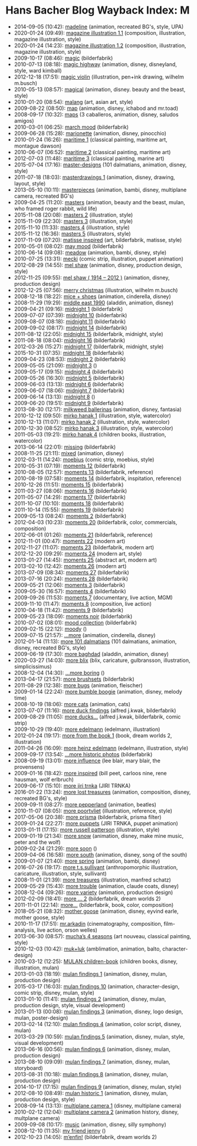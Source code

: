# Hans Bacher Blog Wayback Index: M

* 2014-09-05 (10:42): [madeline](https://web.archive.org/web/https://one1more2time3.wordpress.com/2014/09/05/madeline/) (animation, recreated BG's, style, UPA)
* 2020-01-24 (09:49): [magazine illustration 1.1](https://web.archive.org/web/https://one1more2time3.wordpress.com/2020/01/24/magazine-illustration-1-1/) (composition, illustration, magazine illustration, style)
* 2020-01-24 (14:23): [magazine illustration 1.2](https://web.archive.org/web/https://one1more2time3.wordpress.com/2020/01/24/magazine-illustration-1-2/) (composition, illustration, magazine illustration, style)
* 2009-10-17 (08:46): [magic](https://web.archive.org/web/https://one1more2time3.wordpress.com/2009/10/17/magic/) (bilderfabrik)
* 2010-07-13 (08:18): [magic highway](https://web.archive.org/web/https://one1more2time3.wordpress.com/2010/07/13/magic-highway/) (animation, disney, disneyland, style, ward kimball)
* 2012-12-18 (17:51): [magic violin](https://web.archive.org/web/https://one1more2time3.wordpress.com/2012/12/18/magic-violin/) (illustration, pen+ink drawing, wilhelm m.busch)
* 2010-05-13 (08:57): [magical](https://web.archive.org/web/https://one1more2time3.wordpress.com/2010/05/13/magical/) (animation, disney. beauty and the beast, style)
* 2010-01-20 (08:54): [malang](https://web.archive.org/web/https://one1more2time3.wordpress.com/2010/01/20/malang/) (art, asian art, style)
* 2009-08-22 (08:50): [map](https://web.archive.org/web/https://one1more2time3.wordpress.com/2009/08/22/map/) (animation, disney, ichabod and mr.toad)
* 2008-09-17 (10:32): [maps](https://web.archive.org/web/https://one1more2time3.wordpress.com/2008/09/17/maps/) (3 caballeros, animation, disney, saludos amigos)
* 2010-03-01 (06:25): [march mood](https://web.archive.org/web/https://one1more2time3.wordpress.com/2010/03/01/march-mood-2/) (bilderfabrik)
* 2009-06-28 (15:28): [marionette](https://web.archive.org/web/https://one1more2time3.wordpress.com/2009/06/28/marionette/) (animation, disney, pinocchio)
* 2010-01-24 (16:26): [maritime 1](https://web.archive.org/web/https://one1more2time3.wordpress.com/2010/01/24/maritime/) (classical painting, maritime art, montague dawson)
* 2010-06-07 (06:52): [maritime 2](https://web.archive.org/web/https://one1more2time3.wordpress.com/2010/06/07/maritime-2/) (classical painting, maritime art)
* 2012-07-03 (11:48): [maritime 3](https://web.archive.org/web/https://one1more2time3.wordpress.com/2012/07/03/maritime-3/) (classical painting, marine art)
* 2015-07-04 (17:16): [master-designs](https://web.archive.org/web/https://one1more2time3.wordpress.com/2015/07/04/master-designs/) (101 dalmatians, animation, disney, style)
* 2011-07-18 (18:03): [masterdrawings 1](https://web.archive.org/web/https://one1more2time3.wordpress.com/2011/07/18/masterdrawings-1/) (animation, disney, drawing, layout, style)
* 2013-05-10 (10:11): [masterpieces](https://web.archive.org/web/https://one1more2time3.wordpress.com/2013/05/10/masterpieces/) (animation, bambi, disney, multiplane camera, recreated BG's)
* 2009-04-25 (11:20): [masters](https://web.archive.org/web/https://one1more2time3.wordpress.com/2009/04/25/masters/) (animation, beauty and the beast, mulan, who framed roger rabbit, wild life)
* 2015-11-08 (20:08): [masters 2](https://web.archive.org/web/https://one1more2time3.wordpress.com/2015/11/08/masters-2/) (illustration, style)
* 2015-11-09 (22:30): [masters 3](https://web.archive.org/web/https://one1more2time3.wordpress.com/2015/11/09/masters-3/) (illustration, style)
* 2015-11-10 (11:33): [masters 4](https://web.archive.org/web/https://one1more2time3.wordpress.com/2015/11/10/masters-4/) (illustration, style)
* 2015-11-12 (16:36): [masters 5](https://web.archive.org/web/https://one1more2time3.wordpress.com/2015/11/12/masters-5/) (illustrators, style)
* 2017-11-09 (07:20): [matisse inspired](https://web.archive.org/web/https://one1more2time3.wordpress.com/2017/11/09/matisse-inspired/) (art, bilderfabrik, matisse, style)
* 2010-05-01 (08:02): [may mood](https://web.archive.org/web/https://one1more2time3.wordpress.com/2010/05/01/may-mood-2/) (bilderfabrik)
* 2010-06-14 (09:08): [meadow](https://web.archive.org/web/https://one1more2time3.wordpress.com/2010/06/14/meadow/) (animation, bambi, disney, style)
* 2010-07-25 (13:31): [mecki](https://web.archive.org/web/https://one1more2time3.wordpress.com/2010/07/25/mecki/) (comic strip, illustration, puppet animation)
* 2012-08-29 (14:55): [mel shaw](https://web.archive.org/web/https://one1more2time3.wordpress.com/2012/08/29/mel-shaw/) (animation, disney, production design, style)
* 2012-11-25 (09:55): [mel shaw ( 1914 – 2012 )](https://web.archive.org/web/https://one1more2time3.wordpress.com/2012/11/25/mel-shaw-1914-2012/) (animation, disney, production design)
* 2012-12-25 (07:56): [merry christmas](https://web.archive.org/web/https://one1more2time3.wordpress.com/2012/12/25/merry-christmas/) (illustration, wilhelm m.busch)
* 2008-12-18 (18:22): [mice + shoes](https://web.archive.org/web/https://one1more2time3.wordpress.com/2008/12/18/mice-shoes/) (animation, cinderella, disney)
* 2008-11-29 (19:29): [middle east 1990](https://web.archive.org/web/https://one1more2time3.wordpress.com/2008/11/29/middle-east-1990/) (aladdin, animation, disney)
* 2009-04-21 (09:16): [midnight 1](https://web.archive.org/web/https://one1more2time3.wordpress.com/2009/04/21/midnight-1/) (bilderfabrik)
* 2009-07-07 (07:39): [midnight 10](https://web.archive.org/web/https://one1more2time3.wordpress.com/2009/07/07/midnight-10/) (bilderfabrik)
* 2009-08-07 (08:18): [midnight 11](https://web.archive.org/web/https://one1more2time3.wordpress.com/2009/08/07/midnight-11/) (bilderfabrik)
* 2009-09-02 (08:17): [midnight 14](https://web.archive.org/web/https://one1more2time3.wordpress.com/2009/09/02/midnight-14/) (bilderfabrik)
* 2011-08-12 (22:05): [midnight 15](https://web.archive.org/web/https://one1more2time3.wordpress.com/2011/08/12/midnight-15/) (bilderfabrik, midnight, style)
* 2011-08-18 (08:04): [midnight 16](https://web.archive.org/web/https://one1more2time3.wordpress.com/2011/08/18/midnight-16/) (bilderfabrik)
* 2012-03-26 (15:27): [midnight 17](https://web.archive.org/web/https://one1more2time3.wordpress.com/2012/03/26/midnight-17-2/) (bilderfabrik, midnight, style)
* 2015-10-31 (07:35): [midnight 18](https://web.archive.org/web/https://one1more2time3.wordpress.com/2015/10/31/midnight-18/) (bilderfabrik)
* 2009-04-23 (08:53): [midnight 2](https://web.archive.org/web/https://one1more2time3.wordpress.com/2009/04/23/midnight-2/) (bilderfabrik)
* 2009-05-05 (21:09): [midnight 3](https://web.archive.org/web/https://one1more2time3.wordpress.com/2009/05/05/midnight-3/) ()
* 2009-05-17 (09:15): [midnight 4](https://web.archive.org/web/https://one1more2time3.wordpress.com/2009/05/17/midnight-4/) (bilderfabrik)
* 2009-05-26 (16:30): [midnight 5](https://web.archive.org/web/https://one1more2time3.wordpress.com/2009/05/26/midnight-5/) (bilderfabrik)
* 2009-06-03 (13:13): [midnight 6](https://web.archive.org/web/https://one1more2time3.wordpress.com/2009/06/03/midnight-6/) (bilderfabrik)
* 2009-06-07 (18:06): [midnight 7](https://web.archive.org/web/https://one1more2time3.wordpress.com/2009/06/07/midnight-7/) (bilderfabrik)
* 2009-06-14 (13:13): [midnight 8](https://web.archive.org/web/https://one1more2time3.wordpress.com/2009/06/14/midnight-8/) ()
* 2009-06-20 (19:51): [midnight 9](https://web.archive.org/web/https://one1more2time3.wordpress.com/2009/06/20/midnight-9/) (bilderfabrik)
* 2013-08-30 (12:17): [milkweed ballerinas](https://web.archive.org/web/https://one1more2time3.wordpress.com/2013/08/30/milkweed-ballerinas-2/) (animation, disney, fantasia)
* 2010-12-12 (09:50): [mirko hanak 1](https://web.archive.org/web/https://one1more2time3.wordpress.com/2010/12/12/mirko-hanak-1/) (illustration, style, watercolor)
* 2010-12-13 (11:07): [mirko hanak 2](https://web.archive.org/web/https://one1more2time3.wordpress.com/2010/12/13/mirko-hanak-2/) (illustration, style, watercolor)
* 2010-12-30 (08:52): [mirko hanak 3](https://web.archive.org/web/https://one1more2time3.wordpress.com/2010/12/30/mirko-hanak-3/) (illustration, style, watercolor)
* 2011-05-03 (19:21): [mirko hanak 4](https://web.archive.org/web/https://one1more2time3.wordpress.com/2011/05/03/mirko-hanak-4/) (children books, illustration, watercolor)
* 2013-06-14 (22:01): [missing](https://web.archive.org/web/https://one1more2time3.wordpress.com/2013/06/14/missing/) (bilderfabrik)
* 2008-11-25 (21:11): [mixed](https://web.archive.org/web/https://one1more2time3.wordpress.com/2008/11/25/mixed/) (animation, disney)
* 2012-03-11 (14:24): [moebius](https://web.archive.org/web/https://one1more2time3.wordpress.com/2012/03/11/moebius/) (comic strip, moebius, style)
* 2010-05-31 (07:19): [moments 12](https://web.archive.org/web/https://one1more2time3.wordpress.com/2010/05/31/moments-12/) (bilderfabrik)
* 2010-08-05 (12:57): [moments 13](https://web.archive.org/web/https://one1more2time3.wordpress.com/2010/08/05/moments-13/) (bilderfabrik, reference)
* 2010-08-19 (07:58): [moments 14](https://web.archive.org/web/https://one1more2time3.wordpress.com/2010/08/19/moments-14/) (bilderfabrik, inspitation, reference)
* 2010-12-26 (11:51): [moments 15](https://web.archive.org/web/https://one1more2time3.wordpress.com/2010/12/26/moments-15/) (bilderfabrik)
* 2011-03-27 (08:06): [moments 16](https://web.archive.org/web/https://one1more2time3.wordpress.com/2011/03/27/moments-16/) (bilderfabrik)
* 2011-05-07 (14:29): [moments 17](https://web.archive.org/web/https://one1more2time3.wordpress.com/2011/05/07/moments-17/) (bilderfabrik)
* 2011-10-07 (10:10): [moments 18](https://web.archive.org/web/https://one1more2time3.wordpress.com/2011/10/07/moments-18/) (bilderfabrik)
* 2011-10-14 (15:55): [moments 19](https://web.archive.org/web/https://one1more2time3.wordpress.com/2011/10/14/moments-19/) (bilderfabrik)
* 2009-05-13 (08:24): [moments 2](https://web.archive.org/web/https://one1more2time3.wordpress.com/2009/05/13/moments-2/) (bilderfabrik)
* 2012-04-03 (10:23): [moments 20](https://web.archive.org/web/https://one1more2time3.wordpress.com/2012/04/03/moments-20/) (bilderfabrik, color, commercials, composition)
* 2012-06-01 (01:26): [moments 21](https://web.archive.org/web/https://one1more2time3.wordpress.com/2012/06/01/moments-21/) (bilderfabrik, reference)
* 2012-11-01 (00:47): [moments 22](https://web.archive.org/web/https://one1more2time3.wordpress.com/2012/11/01/moments-22/) (modern art)
* 2012-11-27 (11:07): [moments 23](https://web.archive.org/web/https://one1more2time3.wordpress.com/2012/11/27/moments-23/) (bilderfabrik, modern art)
* 2012-12-20 (09:29): [moments 24](https://web.archive.org/web/https://one1more2time3.wordpress.com/2012/12/20/moments-24/) (modern art, style)
* 2013-01-27 (14:45): [moments 25](https://web.archive.org/web/https://one1more2time3.wordpress.com/2013/01/27/moments-25/) (abstract art, modern art)
* 2013-02-10 (12:42): [moments 26](https://web.archive.org/web/https://one1more2time3.wordpress.com/2013/02/10/moments-26/) (modern art)
* 2013-07-09 (08:34): [moments 27](https://web.archive.org/web/https://one1more2time3.wordpress.com/2013/07/09/moments-27/) (bilderfabrik)
* 2013-07-16 (20:24): [moments 28](https://web.archive.org/web/https://one1more2time3.wordpress.com/2013/07/16/moments-28/) (bilderfabrik)
* 2009-05-21 (12:06): [moments 3](https://web.archive.org/web/https://one1more2time3.wordpress.com/2009/05/21/moments-3/) (bilderfabrik)
* 2009-05-30 (16:57): [moments 4](https://web.archive.org/web/https://one1more2time3.wordpress.com/2009/05/30/moments-4/) (bilderfabrik)
* 2009-09-26 (11:53): [moments 7](https://web.archive.org/web/https://one1more2time3.wordpress.com/2009/09/26/the-lion/) (documentary, live action, MGM)
* 2009-11-10 (11:47): [moments 8](https://web.archive.org/web/https://one1more2time3.wordpress.com/2009/11/10/moments-8/) (composition, live action)
* 2010-04-18 (11:42): [moments 9](https://web.archive.org/web/https://one1more2time3.wordpress.com/2010/04/18/moments-9/) (bilderfabrik)
* 2009-05-23 (18:09): [moments noir](https://web.archive.org/web/https://one1more2time3.wordpress.com/2009/05/23/moments-noir/) (bilderfabrik)
* 2010-07-02 (08:01): [mood collection](https://web.archive.org/web/https://one1more2time3.wordpress.com/2010/07/02/mood-collection/) (bilderfabrik)
* 2009-02-15 (22:12): [moody](https://web.archive.org/web/https://one1more2time3.wordpress.com/2009/02/15/moody/) ()
* 2009-07-15 (21:57): […more](https://web.archive.org/web/https://one1more2time3.wordpress.com/2009/07/15/more/) (animation, cinderella, disney)
* 2012-01-14 (11:13): [more 101 dalmatians](https://web.archive.org/web/https://one1more2time3.wordpress.com/2012/01/14/more-101-dalmatians/) (101 dalmatians, animation, disney, recreated BG's, style)
* 2009-06-19 (17:30): [more baghdad](https://web.archive.org/web/https://one1more2time3.wordpress.com/2009/06/19/more-baghdad/) (aladdin, animation, disney)
* 2020-03-27 (14:03): [more blix](https://web.archive.org/web/https://one1more2time3.wordpress.com/2020/03/27/blix-2/) (blix, caricature, gulbransson, illustration, simplicissimus)
* 2008-12-04 (14:30): […more boring](https://web.archive.org/web/https://one1more2time3.wordpress.com/2008/12/04/more-boring/) ()
* 2013-04-17 (21:57): [more brushsets](https://web.archive.org/web/https://one1more2time3.wordpress.com/2013/04/17/more-brushsets/) (bilderfabrik)
* 2011-08-29 (12:38): [more bugs](https://web.archive.org/web/https://one1more2time3.wordpress.com/2011/08/29/more-bugs/) (animation, fleischer)
* 2009-01-14 (22:24): [more bumble boogie](https://web.archive.org/web/https://one1more2time3.wordpress.com/2009/01/14/more-bumble-boogie/) (animation, disney, melody time)
* 2008-10-19 (18:06): [more cats](https://web.archive.org/web/https://one1more2time3.wordpress.com/2008/10/19/more-cats/) (animation, cats)
* 2013-07-07 (11:16): [more duck findings](https://web.archive.org/web/https://one1more2time3.wordpress.com/2013/07/07/more-duck-findings/) (alfred j.kwak, bilderfabrik)
* 2009-08-29 (11:05): [more ducks…](https://web.archive.org/web/https://one1more2time3.wordpress.com/2009/08/29/more-ducks/) (alfred j.kwak, bilderfabrik, comic strip)
* 2009-10-29 (19:40): [more edelmann](https://web.archive.org/web/https://one1more2time3.wordpress.com/2009/10/29/more-edelmann/) (edelmann, illustration)
* 2012-01-24 (19:17): [more from the book 1](https://web.archive.org/web/https://one1more2time3.wordpress.com/2012/01/24/more-from-the-book-1/) (book, dream worlds 2, illustration)
* 2011-04-26 (16:09): [more heinz edelmann](https://web.archive.org/web/https://one1more2time3.wordpress.com/2011/04/26/more-heinz-edelmann/) (edelmann, illustration, style)
* 2009-09-17 (13:54): […more historic photos](https://web.archive.org/web/https://one1more2time3.wordpress.com/2009/09/17/more-historic-photos/) (bilderfabrik)
* 2008-09-19 (13:01): [more influence](https://web.archive.org/web/https://one1more2time3.wordpress.com/2008/09/19/more-influence/) (lee blair, mary blair, the provensens)
* 2009-01-16 (18:42): [more inspired](https://web.archive.org/web/https://one1more2time3.wordpress.com/2009/01/16/more-inspired/) (bill peet, carloos nine, rene hausman, wolf erlbruch)
* 2009-06-17 (15:10): [more jiri trnka](https://web.archive.org/web/https://one1more2time3.wordpress.com/2009/06/17/more-jiri-trnka/) (JIRI TRNKA)
* 2016-01-22 (13:24): [more lost treasures](https://web.archive.org/web/https://one1more2time3.wordpress.com/2016/01/22/more-lost-treasures-2/) (animation, composition, disney, recreated BG's, style)
* 2009-09-11 (08:27): [more pepperland](https://web.archive.org/web/https://one1more2time3.wordpress.com/2009/09/11/pepperland-2/) (animation, beatles)
* 2010-11-07 (08:05): [more poortvliet](https://web.archive.org/web/https://one1more2time3.wordpress.com/2010/11/07/more-poortvliet/) (illustration, reference, style)
* 2017-05-06 (20:38): [more prisma](https://web.archive.org/web/https://one1more2time3.wordpress.com/2017/05/06/more-prisma/) (bilderfabrik, prisma filter)
* 2009-01-24 (22:27): [more puppets](https://web.archive.org/web/https://one1more2time3.wordpress.com/2009/01/24/more-puppets/) (JIRI TRNKA, puppet animation)
* 2013-01-11 (17:15): [more russell patterson](https://web.archive.org/web/https://one1more2time3.wordpress.com/2013/01/11/more-russell-patterson/) (illustration, style)
* 2009-01-19 (21:34): [more snow](https://web.archive.org/web/https://one1more2time3.wordpress.com/2009/01/19/more-snow/) (animation, disney, make mine music, peter and the wolf)
* 2009-02-24 (21:29): [more soon](https://web.archive.org/web/https://one1more2time3.wordpress.com/2009/02/24/more-soon/) ()
* 2009-04-06 (16:58): [more south](https://web.archive.org/web/https://one1more2time3.wordpress.com/2009/04/06/more-south/) (animation, disney, song of the south)
* 2009-01-07 (21:40): [more spring](https://web.archive.org/web/https://one1more2time3.wordpress.com/2009/01/07/more-spring/) (animation, bambi, disney)
* 2016-07-26 (19:17): [more t.s.sullivant](https://web.archive.org/web/https://one1more2time3.wordpress.com/2016/07/26/more-t-s-sullivant/) (anthropomorphic illustration, caricature, illustration, style, sullivant)
* 2008-11-01 (21:39): [more treasures](https://web.archive.org/web/https://one1more2time3.wordpress.com/2008/11/01/more-treasures/) (illustration, manfred schatz)
* 2009-05-29 (15:43): [more trouble](https://web.archive.org/web/https://one1more2time3.wordpress.com/2009/05/29/more-trouble/) (animation, claude coats, disney)
* 2008-12-04 (09:26): [more variety](https://web.archive.org/web/https://one1more2time3.wordpress.com/2008/12/04/more-variety/) (animation, production design)
* 2012-02-09 (18:41): [more … 2](https://web.archive.org/web/https://one1more2time3.wordpress.com/2012/02/09/more-2-2/) (bilderfabrik, dream worlds 2)
* 2011-11-01 (22:14): [more…](https://web.archive.org/web/https://one1more2time3.wordpress.com/2011/11/01/more-2/) (bilderfabrik, book, color, composition)
* 2018-05-21 (08:32): [mother goose](https://web.archive.org/web/https://one1more2time3.wordpress.com/2018/05/21/mother-goose/) (animation, disney, eyvind earle, mother goose, style)
* 2010-11-17 (17:51): [mr.arkadin](https://web.archive.org/web/https://one1more2time3.wordpress.com/2010/11/17/mr-arkadin/) (cinematography, composition, film-analysis, live action, orson welles)
* 2013-06-30 (08:57): [mucha’s 4 seasons](https://web.archive.org/web/https://one1more2time3.wordpress.com/2013/06/30/muchas-4-seasons/) (art nouveau, classical painting, style)
* 2010-12-03 (10:42): [muk+luk](https://web.archive.org/web/https://one1more2time3.wordpress.com/2010/12/03/mukluk/) (amblimation, animation, balto, character-design)
* 2010-03-12 (12:25): [MULAN children-book](https://web.archive.org/web/https://one1more2time3.wordpress.com/2010/03/12/mulan-children-book/) (children books, disney, illustration, mulan)
* 2013-01-03 (18:19): [mulan findings 1](https://web.archive.org/web/https://one1more2time3.wordpress.com/2013/01/03/mulan-findings/) (animation, disney, mulan, production design)
* 2015-03-17 (16:03): [mulan findings 10](https://web.archive.org/web/https://one1more2time3.wordpress.com/2015/03/17/mulan-findings-10/) (animation, character-design, comic strip, disney, mulan, style)
* 2013-01-10 (11:41): [mulan findings 2](https://web.archive.org/web/https://one1more2time3.wordpress.com/2013/01/10/mulan-findings-2/) (animation, disney, mulan, production design, style, visual development)
* 2013-01-13 (00:08): [mulan findings 3](https://web.archive.org/web/https://one1more2time3.wordpress.com/2013/01/13/mulan-findings-3/) (animation, disney, logo design, mulan, poster-design)
* 2013-02-14 (12:10): [mulan findings 4](https://web.archive.org/web/https://one1more2time3.wordpress.com/2013/02/14/mulan-findings-4/) (animation, color script, disney, mulan)
* 2013-03-29 (10:59): [mulan findings 5](https://web.archive.org/web/https://one1more2time3.wordpress.com/2013/03/29/mulan-findings-5/) (animation, disney, mulan, style, visual development)
* 2013-06-16 (00:56): [mulan findings 6](https://web.archive.org/web/https://one1more2time3.wordpress.com/2013/06/16/mulan-findings-6/) (animation, disney, mulan, production design)
* 2013-08-10 (09:09): [mulan findings 7](https://web.archive.org/web/https://one1more2time3.wordpress.com/2013/08/10/mulan-findings-7/) (animation, disney, mulan, storyboard)
* 2013-08-31 (10:18): [mulan findings 8](https://web.archive.org/web/https://one1more2time3.wordpress.com/2013/08/31/mulan-findings-8/) (animation, disney, mulan, production design)
* 2014-10-17 (17:15): [mulan findings 9](https://web.archive.org/web/https://one1more2time3.wordpress.com/2014/10/17/mulan-findings-9/) (animation, disney, mulan, style)
* 2012-08-10 (08:49): [mulan historic 1](https://web.archive.org/web/https://one1more2time3.wordpress.com/2012/08/10/mulan-historic-1/) (animation, disney, mulan, production design, style)
* 2008-09-14 (13:13): [multiplane camera 1](https://web.archive.org/web/https://one1more2time3.wordpress.com/2008/09/14/multiplane-camera/) (disney, multiplane camera)
* 2010-02-12 (12:04): [multiplane camera 2](https://web.archive.org/web/https://one1more2time3.wordpress.com/2010/02/12/multiplane-camera-2/) (animation history, disney, multplane camera)
* 2009-09-08 (10:17): [music](https://web.archive.org/web/https://one1more2time3.wordpress.com/2009/09/08/music/) (animation, disney, silly symphony)
* 2008-12-10 (11:35): [my friend jenny](https://web.archive.org/web/https://one1more2time3.wordpress.com/2008/12/10/my-friend-jenny/) ()
* 2012-10-23 (14:05): [m’enfin!](https://web.archive.org/web/https://one1more2time3.wordpress.com/2012/10/23/menfin/) (bilderfabrik, dream worlds 2)